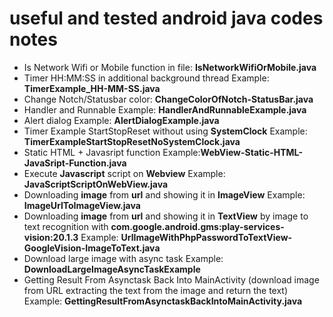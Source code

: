 # useful and tested android java codes notes
- Is Network Wifi or Mobile function in file: **IsNetworkWifiOrMobile.java**
- Timer HH:MM:SS in additional background thread Example: **TimerExample_HH-MM-SS.java**
- Change Notch/Statusbar color: **ChangeColorOfNotch-StatusBar.java**
- Handler and Runnable Example: **HandlerAndRunnableExample.java**
- Alert dialog Example: **AlertDialogExample.java**
- Timer Example StartStopReset without using **SystemClock** Example: **TimerExampleStartStopResetNoSystemClock.java**
- Static HTML + Javasript function Example:**WebView-Static-HTML-JavaSript-Function.java**
- Execute **Javascript** script on **Webview** Example: **JavaScriptScriptOnWebView.java**
- Downloading **image** from **url** and showing it in **ImageView** Example: **ImageUrlToImageView.java**
- Downloading **image** from **url** and showing it in **TextView** by image to text recognition with **com.google.android.gms:play-services-vision:20.1.3** Example: **UrlImageWithPhpPasswordToTextView-GoogleVision-ImageToText.java**
- Download large image with async task Example: **DownloadLargeImageAsyncTaskExample**
- Getting Result From Asynctask Back Into MainActivity (download image from URL extracting the text from the image and return the text) Example: **GettingResultFromAsynctaskBackIntoMainActivity.java**
